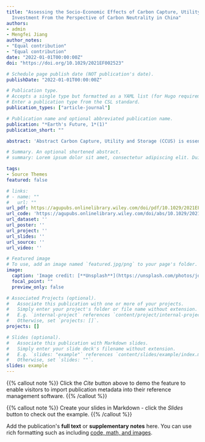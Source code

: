 ```yaml
---
title: "Assessing the Socio-Economic Effects of Carbon Capture, Utility and Storage
  Investment From the Perspective of Carbon Neutrality in China"
authors:
- admin
- Mengfei Jiang
author_notes:
- "Equal contribution"
- "Equal contribution"
date: "2022-01-01T00:00:00Z"
doi: "https://doi.org/10.1029/2021EF002523"

# Schedule page publish date (NOT publication's date).
publishDate: "2022-01-01T00:00:00Z"

# Publication type.
# Accepts a single type but formatted as a YAML list (for Hugo requirements).
# Enter a publication type from the CSL standard.
publication_types: ["article-journal"]

# Publication name and optional abbreviated publication name.
publication: "*Earth's Future, 1*(1)"
publication_short: ""

abstract: 'Abstract Carbon Capture, Utility and Storage (CCUS) is essential for achievingcarbon neutrality and has great development potential in China. CCUS, as a long-term new investment, can address global warming and has significant social and economic impacts. This paper assessed the socio-economic effects of CCUS investment based on carbon neutrality in China by combining the dynamic GTAP model and the Input-output method. The result indicates that: CCUS investment may accumulate US$ 67.09 billion and US$ 776.61 billion from 2026 to 2030 and 2056 to 2060, respectively, based on International Energy Agency (IEA) investment scenario. Moreover, the corresponding value may increase to 8.26 billion and 743.21 billion US dollars from 2026 to 2030 and 2056 to 2060, respectively, based on Asian Development Bank (ADB) investment scenario; CCUS investment may stimulate gross value-added of US$ 1.2 billion and US$ 10.4 billion based on ADB and IEA investment scenarios, respectively. CCUS investment may mainly promote the machinery industry, metal manufacturing industry, other service industries, power equipment manufacturing industry, and light processing manufacturing industry; Furthermore, ADB and IEA investment scenarios showed that CCUS industrial investment may indirectly create about 12,796 and 103,886 jobs, respectively, and US$ 85 million and US$ 692 million of labor employment income, respectively, in 2030. The corresponding values may increase to 0.82 million and 0.85 million jobs, respectively, and US$ 5,168 and US$ 5,396 million employment income, respectively, in 2060.'

# Summary. An optional shortened abstract.
# summary: Lorem ipsum dolor sit amet, consectetur adipiscing elit. Duis posuere tellus ac convallis placerat. Proin tincidunt magna sed ex sollicitudin condimentum.

tags:
- Source Themes
featured: false

# links:
# - name: ""
#   url: ""
url_pdf: https://agupubs.onlinelibrary.wiley.com/doi/pdf/10.1029/2021EF002523
url_code: 'https://agupubs.onlinelibrary.wiley.com/doi/abs/10.1029/2021EF002523'
url_dataset: ''
url_poster: ''
url_project: ''
url_slides: ''
url_source: ''
url_video: ''

# Featured image
# To use, add an image named `featured.jpg/png` to your page's folder. 
image:
  caption: 'Image credit: [**Unsplash**](https://unsplash.com/photos/jdD8gXaTZsc)'
  focal_point: ""
  preview_only: false

# Associated Projects (optional).
#   Associate this publication with one or more of your projects.
#   Simply enter your project's folder or file name without extension.
#   E.g. `internal-project` references `content/project/internal-project/index.md`.
#   Otherwise, set `projects: []`.
projects: []

# Slides (optional).
#   Associate this publication with Markdown slides.
#   Simply enter your slide deck's filename without extension.
#   E.g. `slides: "example"` references `content/slides/example/index.md`.
#   Otherwise, set `slides: ""`.
slides: example
---
```


{{% callout note %}}
Click the *Cite* button above to demo the feature to enable visitors to import publication metadata into their reference management software.
{{% /callout %}}

{{% callout note %}}
Create your slides in Markdown - click the *Slides* button to check out the example.
{{% /callout %}}

Add the publication's **full text** or **supplementary notes** here. You can use rich formatting such as including [code, math, and images](https://docs.hugoblox.com/content/writing-markdown-latex/).
